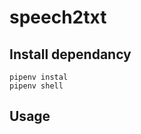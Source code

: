 # speech2txt

## Install dependancy

```commandline
pipenv instal
pipenv shell
```

## Usage

```commandline

```